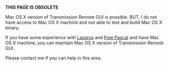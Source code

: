 **THIS PAGE IS OBSOLETE**

Mac OS X version of Transmission Remote GUI is possible. BUT, I do not have access to Mac OS X machine and not able to test and build Mac OS X binary.

If you have some experience with [Lazarus](http://lazarus.freepascal.org) and [Free Pascal](http://www.freepascal.org) and have Mac OS X machine, you can maintain Mac OS X version of Transmission Remote GUI.

Please contact me if you can help in this area.